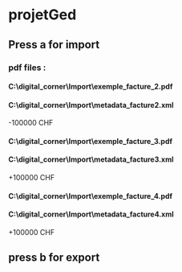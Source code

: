 # projetGed
## Press a for import
### pdf files :
#### C:\\digital_corner\\Import\\exemple_facture_2.pdf
#### C:\\digital_corner\\Import\\metadata_facture2.xml
-100000 CHF
#### C:\\digital_corner\\Import\\exemple_facture_3.pdf
#### C:\\digital_corner\\Import\\metadata_facture3.xml
+100000 CHF
#### C:\\digital_corner\\Import\\exemple_facture_4.pdf
#### C:\\digital_corner\\Import\\metadata_facture4.xml
+100000 CHF
## press b for export
